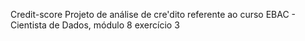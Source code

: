 Credit-score
Projeto de análise de cre'dito referente ao curso EBAC - Cientista de Dados, módulo 8 exercício 3
